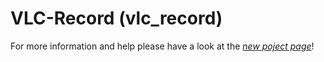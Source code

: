 # VLC-Record (vlc_record)

For more information and help please have a look at the [_new poject page_][1]!

[1]: http://jo2003.github.io/vlc_record "New Homepage"
